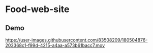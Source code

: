 # Food-web-site

## Demo
https://user-images.githubusercontent.com/83508209/180504876-203368c1-f99d-4215-a4aa-a573b61bacc7.mov

